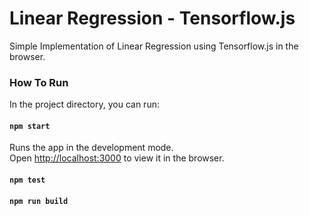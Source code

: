 # Linear Regression - Tensorflow.js

Simple Implementation of Linear Regression using Tensorflow.js in the browser.

### How To Run
In the project directory, you can run:

#### `npm start`
Runs the app in the development mode.<br>
Open [http://localhost:3000](http://localhost:3000) to view it in the browser.
#### `npm test`
#### `npm run build`
